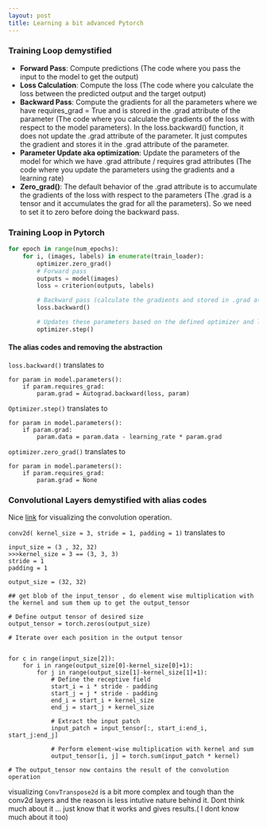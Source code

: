 ```yaml
---
layout: post
title: Learning a bit advanced Pytorch
---
```


### Training Loop demystified
* **Forward Pass**: Compute predictions (The code where you pass the input to the model to get the output)
* **Loss Calculation**: Compute the loss (The code where you calculate the loss between the predicted output and the target output)
* **Backward Pass**: Compute the gradients for all the parameters where we have requires_grad = True and is stored in the .grad attribute of the parameter (The code where you calculate the gradients of the loss with respect to the model parameters). In the loss.backward() function, it does not update the .grad attribute of the parameter. It just computes the gradient and stores it in the .grad attribute of the parameter.
* **Parameter Update aka optimization**: Update the parameters of the model for which we have .grad attribute / requires grad attributes (The code where you update the parameters using the gradients and a learning rate)
* **Zero_grad()**: The default behavior of the .grad attribute is to accumulate the gradients of the loss with respect to the parameters (The .grad is a tensor and it accumulates the grad for all the parameters). So we need to set it to zero before doing the backward pass.


### Training Loop in Pytorch
```python
for epoch in range(num_epochs):
    for i, (images, labels) in enumerate(train_loader):     
        optimizer.zero_grad()
        # Forward pass
        outputs = model(images)
        loss = criterion(outputs, labels)

        # Backward pass (calculate the gradients and stored in .grad attribute of the parameter)
        loss.backward()

        # Updates these parameters based on the defined optimizer and learning rate
        optimizer.step()
```



####  The alias codes and removing the abstraction 

`loss.backward()` translates to  
```
for param in model.parameters():
    if param.requires_grad:
        param.grad = Autograd.backward(loss, param)

```

`Optimizer.step()` translates to 
```
for param in model.parameters():
    if param.grad:
        param.data = param.data - learning_rate * param.grad

```

`optimizer.zero_grad()` translates to 
```
for param in model.parameters():
    if param.requires_grad:
        param.grad = None
```



### Convolutional Layers demystified with alias codes 

Nice [link](https://github.com/vdumoulin/conv_arithmetic/blob/master/README.md) for visualizing the convolution operation.

`conv2d( kernel_size = 3, stride = 1, padding = 1)` translates to   
```
input_size = (3 , 32, 32)
>>>kernel_size = 3 == (3, 3, 3) 
stride = 1
padding = 1

output_size = (32, 32)

## get blob of the input_tensor , do element wise multiplication with the kernel and sum them up to get the output_tensor

# Define output tensor of desired size
output_tensor = torch.zeros(output_size)

# Iterate over each position in the output tensor


for c in range(input_size[2]):  
    for i in range(output_size[0]-kernel_size[0]+1):
        for j in range(output_size[1]-kernel_size[1]+1):
            # Define the receptive field
            start_i = i * stride - padding
            start_j = j * stride - padding
            end_i = start_i + kernel_size
            end_j = start_j + kernel_size
            
            # Extract the input patch
            input_patch = input_tensor[:, start_i:end_i, start_j:end_j]
            
            # Perform element-wise multiplication with kernel and sum
            output_tensor[i, j] = torch.sum(input_patch * kernel)

# The output_tensor now contains the result of the convolution operation

```


visualizing `ConvTranspose2d` is a bit more complex and tough than the conv2d layers and the reason is less intutive nature behind it. 
Dont think much about it ... just know that it works and gives results.( I dont know much about it too)
